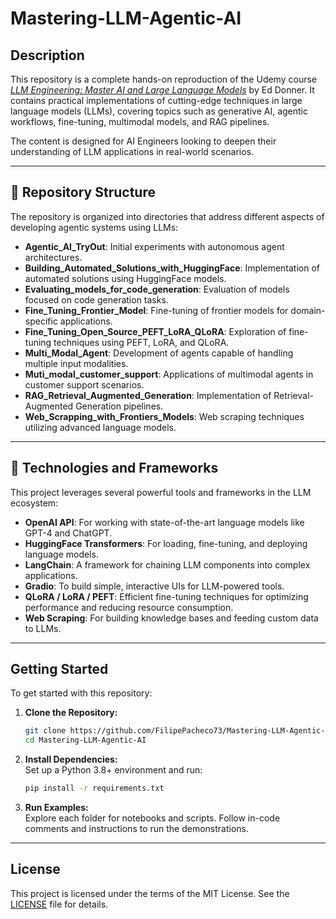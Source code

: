 # Mastering-LLM-Agentic-AI

## Description

This repository is a complete hands-on reproduction of the Udemy course *[LLM Engineering: Master AI and Large Language Models](https://www.udemy.com/course/llm-engineering-master-ai-and-large-language-models/)* by Ed Donner. It contains practical implementations of cutting-edge techniques in large language models (LLMs), covering topics such as generative AI, agentic workflows, fine-tuning, multimodal models, and RAG pipelines.

The content is designed for AI Engineers looking to deepen their understanding of LLM applications in real-world scenarios.

---

## 📁 Repository Structure

The repository is organized into directories that address different aspects of developing agentic systems using LLMs:

- **Agentic_AI_TryOut**: Initial experiments with autonomous agent architectures.
- **Building_Automated_Solutions_with_HuggingFace**: Implementation of automated solutions using HuggingFace models.
- **Evaluating_models_for_code_generation**: Evaluation of models focused on code generation tasks.
- **Fine_Tuning_Frontier_Model**: Fine-tuning of frontier models for domain-specific applications.
- **Fine_Tuning_Open_Source_PEFT_LoRA_QLoRA**: Exploration of fine-tuning techniques using PEFT, LoRA, and QLoRA.
- **Multi_Modal_Agent**: Development of agents capable of handling multiple input modalities.
- **Muti_modal_customer_support**: Applications of multimodal agents in customer support scenarios.
- **RAG_Retrieval_Augmented_Generation**: Implementation of Retrieval-Augmented Generation pipelines.
- **Web_Scrapping_with_Frontiers_Models**: Web scraping techniques utilizing advanced language models.

---

## 🧠 Technologies and Frameworks

This project leverages several powerful tools and frameworks in the LLM ecosystem:

- **OpenAI API**: For working with state-of-the-art language models like GPT-4 and ChatGPT.
- **HuggingFace Transformers**: For loading, fine-tuning, and deploying language models.
- **LangChain**: A framework for chaining LLM components into complex applications.
- **Gradio**: To build simple, interactive UIs for LLM-powered tools.
- **QLoRA / LoRA / PEFT**: Efficient fine-tuning techniques for optimizing performance and reducing resource consumption.
- **Web Scraping**: For building knowledge bases and feeding custom data to LLMs.

---

## Getting Started

To get started with this repository:

1. **Clone the Repository:**  
   ```bash
   git clone https://github.com/FilipePacheco73/Mastering-LLM-Agentic-AI.git
   cd Mastering-LLM-Agentic-AI
   ```

2. **Install Dependencies:**  
   Set up a Python 3.8+ environment and run:
   ```bash
   pip install -r requirements.txt
   ```

3. **Run Examples:**  
   Explore each folder for notebooks and scripts. Follow in-code comments and instructions to run the demonstrations.

---

## License

This project is licensed under the terms of the MIT License. See the [LICENSE](LICENSE) file for details.